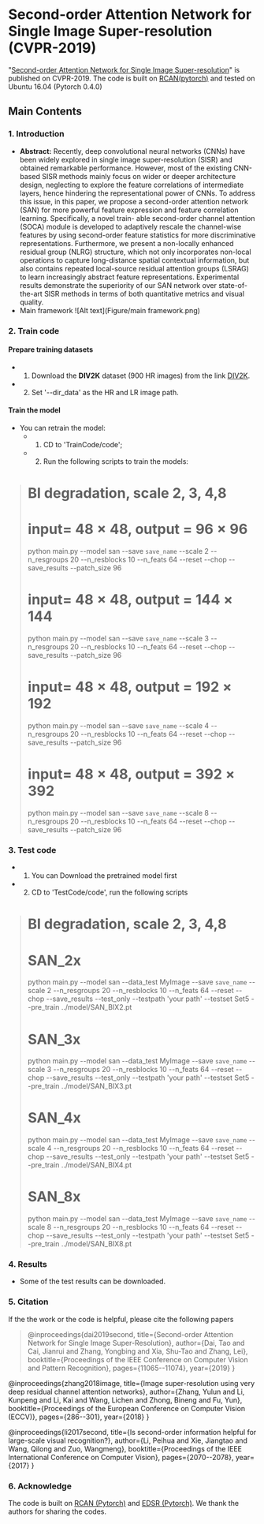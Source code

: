 # Second-order Attention Network for Single Image Super-resolution (CVPR-2019)

"[Second-order Attention Network for Single Image Super-resolution](http://openaccess.thecvf.com/content_CVPR_2019/html/Dai_Second-Order_Attention_Network_for_Single_Image_Super-Resolution_CVPR_2019_paper.html)" is published on CVPR-2019.
The code is built on [RCAN(pytorch)](https://github.com/yulunzhang/RCAN) and tested on Ubuntu 16.04 (Pytorch 0.4.0)

## Main Contents
### 1. Introduction
- **Abstract:**
Recently, deep convolutional neural networks (CNNs) have been widely explored in single image super-resolution (SISR) and obtained remarkable performance. However, most of the existing CNN-based SISR methods mainly focus on wider or deeper architecture design, neglecting to explore the feature correlations of intermediate layers, hence hindering the representational power of CNNs. To address this issue, in this paper, we propose a second-order attention network (SAN) for more powerful feature expression and feature correlation learning. Specifically, a novel train- able second-order channel attention (SOCA) module is developed to adaptively rescale the channel-wise features by using second-order feature statistics for more discriminative representations. Furthermore, we present a non-locally enhanced residual group (NLRG) structure, which not only incorporates non-local operations to capture long-distance spatial contextual information, but also contains repeated local-source residual attention groups (LSRAG) to learn increasingly abstract feature representations. Experimental results demonstrate the superiority of our SAN network over state-of-the-art SISR methods in terms of both quantitative metrics and visual quality.
- Main framework
![Alt text](Figure/main framework.png)

### 2. Train code
#### Prepare training datasets
- 1. Download the **DIV2K** dataset (900 HR images) from the link [DIV2K](https://data.vision.ee.ethz.ch/cvl/DIV2K/).
- 2. Set '--dir_data' as the HR and LR image path.

#### Train the model
- You can retrain the model: 
	- 1. CD to 'TrainCode/code'; 
	- 2. Run the following scripts to train the models:
	

>  
>  # BI degradation, scale 2, 3, 4,8
>  # input= $48\times 48$, output = $96\times 96$
>  python main.py  --model san  --save `save_name`  --scale 2 --n_resgroups 20 --n_resblocks 10 --n_feats 64 --reset --chop --save_results --patch_size 96
>  # input= $48\times 48$, output = $144\times 144$
>  python main.py  --model san  --save `save_name`  --scale 3 --n_resgroups 20 --n_resblocks 10 --n_feats 64 --reset --chop --save_results --patch_size 96
>  # input= $48\times 48$, output = $192\times 192$
>  python main.py  --model san  --save `save_name`  --scale 4 --n_resgroups 20 --n_resblocks 10 --n_feats 64 --reset --chop --save_results --patch_size 96
>  # input= $48\times 48$, output = $392\times 392$
>  python main.py  --model san  --save `save_name`  --scale 8 --n_resgroups 20 --n_resblocks 10 --n_feats 64 --reset --chop --save_results --patch_size 96

### 3. Test code
-  1. You can Download the pretrained model first
-  2. CD to 'TestCode/code', run the following scripts
>  
>  # BI degradation, scale 2, 3, 4,8
>  # SAN_2x
>  python main.py  --model san  --data_test MyImage  --save `save_name`  --scale 2 --n_resgroups 20 --n_resblocks 10 --n_feats 64 --reset --chop --save_results --test_only --testpath 'your path' --testset Set5  --pre_train ../model/SAN_BIX2.pt
>  # SAN_3x
>  python main.py  --model san --data_test MyImage  --save `save_name`  --scale 3 --n_resgroups 20 --n_resblocks 10 --n_feats 64 --reset --chop --save_results --test_only --testpath 'your path' --testset Set5  --pre_train ../model/SAN_BIX3.pt
>  # SAN_4x
>  python main.py  --model san --data_test MyImage  --save `save_name`  --scale 4 --n_resgroups 20 --n_resblocks 10 --n_feats 64 --reset --chop --save_results --test_only --testpath 'your path' --testset Set5  --pre_train ../model/SAN_BIX4.pt
>  # SAN_8x
>  python main.py  --model san --data_test MyImage  --save `save_name`  --scale 8 --n_resgroups 20 --n_resblocks 10 --n_feats 64 --reset --chop --save_results --test_only --testpath 'your path' --testset Set5  --pre_train ../model/SAN_BIX8.pt
### 4. Results
- Some of the test results can be downloaded.

### 5. Citation
If the the work or the code is helpful, please cite the following papers

> @inproceedings{dai2019second,
  title={Second-order Attention Network for Single Image Super-Resolution},
  author={Dai, Tao and Cai, Jianrui and Zhang, Yongbing and Xia, Shu-Tao and Zhang, Lei},
  booktitle={Proceedings of the IEEE Conference on Computer Vision and Pattern Recognition},
  pages={11065--11074},
  year={2019}
}

@inproceedings{zhang2018image,
  title={Image super-resolution using very deep residual channel attention networks},
  author={Zhang, Yulun and Li, Kunpeng and Li, Kai and Wang, Lichen and Zhong, Bineng and Fu, Yun},
  booktitle={Proceedings of the European Conference on Computer Vision (ECCV)},
  pages={286--301},
  year={2018}
}

@inproceedings{li2017second,
  title={Is second-order information helpful for large-scale visual recognition?},
  author={Li, Peihua and Xie, Jiangtao and Wang, Qilong and Zuo, Wangmeng},
  booktitle={Proceedings of the IEEE International Conference on Computer Vision},
  pages={2070--2078},
  year={2017}
}

### 6. Acknowledge
The code is built on [RCAN (Pytorch)](https://github.com/yulunzhang/RCAN) and [EDSR (Pytorch)](https://github.com/thstkdgus35/EDSR-PyTorch). We thank the authors  for sharing the codes.